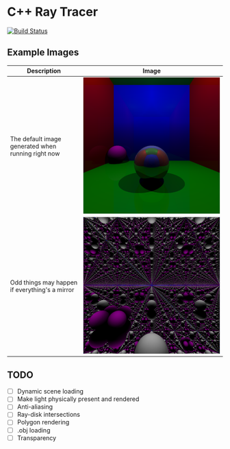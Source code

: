 # C++ Ray Tracer

[![Build Status](https://travis-ci.com/inda18plusplus/alandr-raytracer.svg?branch=master)](https://travis-ci.com/inda18plusplus/alandr-raytracer)

## Example Images

| Description | Image |
| --- | --- |
| The default image generated when running right now | ![](img/standard.png) |
| Odd things may happen if everything's a mirror | ![](img/mirrorRoom.png) |

## TODO

- [ ] Dynamic scene loading
- [ ] Make light physically present and rendered
- [ ] Anti-aliasing
- [ ] Ray-disk intersections
- [ ] Polygon rendering
- [ ] .obj loading
- [ ] Transparency
